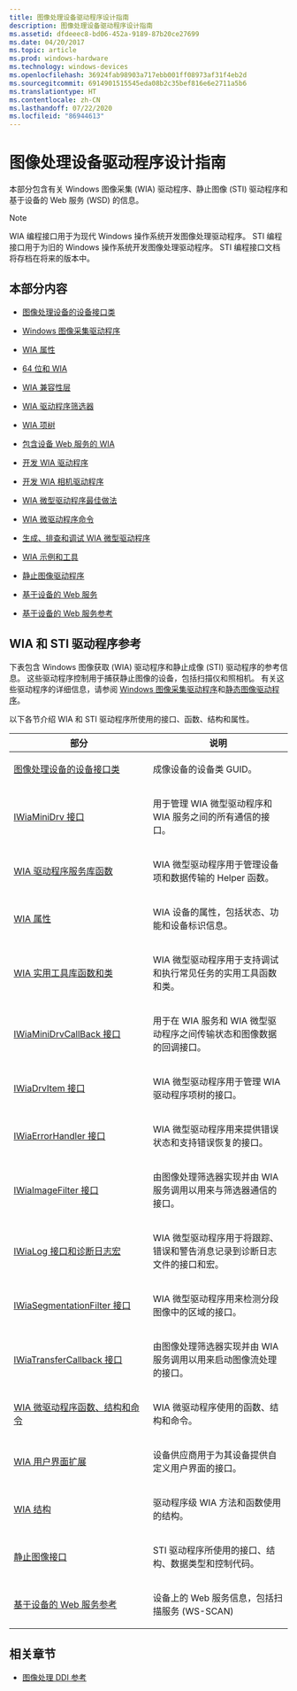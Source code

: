 ```yaml
---
title: 图像处理设备驱动程序设计指南
description: 图像处理设备驱动程序设计指南
ms.assetid: dfdeeec8-bd06-452a-9189-87b20ce27699
ms.date: 04/20/2017
ms.topic: article
ms.prod: windows-hardware
ms.technology: windows-devices
ms.openlocfilehash: 36924fab98903a717ebb001ff08973af31f4eb2d
ms.sourcegitcommit: 6914901515545eda08b2c35bef816e6e2711a5b6
ms.translationtype: HT
ms.contentlocale: zh-CN
ms.lasthandoff: 07/22/2020
ms.locfileid: "86944613"
---
```

# <a name="imaging-device-driver-design-guide"></a>图像处理设备驱动程序设计指南


本部分包含有关 Windows 图像采集 (WIA) 驱动程序、静止图像 (STI) 驱动程序和基于设备的 Web 服务 (WSD) 的信息。

> [!NOTE]
> WIA 编程接口用于为现代 Windows 操作系统开发图像处理驱动程序。 STI 编程接口用于为旧的 Windows 操作系统开发图像处理驱动程序。 STI 编程接口文档将存档在将来的版本中。 

## <a name="in-this-section"></a>本部分内容

- [图像处理设备的设备接口类](device-interface-classes-for-imaging-devices.md)

- [Windows 图像采集驱动程序](windows-image-acquisition-drivers.md)

- [WIA 属性](about-wia-properties.md)

- [64 位和 WIA](64-bit-and-wia.md)

- [WIA 兼容性层](wia-compatibility-layer.md)

- [WIA 驱动程序筛选器](wia-driver-filters.md)

- [WIA 项树](wia-item-trees.md)

- [包含设备 Web 服务的 WIA](wia-with-web-services-for-devices.md)

- [开发 WIA 驱动程序](developing-a-wia-driver.md)

- [开发 WIA 相机驱动程序](developing-a-wia-camera-driver.md)

- [WIA 微型驱动程序最佳做法](wia-minidriver-best-practices.md)

- [WIA 微驱动程序命令](wia-microdriver-commands.md)

- [生成、排查和调试 WIA 微型驱动程序](building--troubleshooting-and-debugging-wia-minidrivers.md)

- [WIA 示例和工具](wia-samples-and-tools.md)

- [静止图像驱动程序](still-image-drivers.md)

- [基于设备的 Web 服务](web-services-on-devices.md)

- [基于设备的 Web 服务参考](web-services-on-devices-reference.md)

## <a name="wia-and-sti-driver-reference"></a>WIA 和 STI 驱动程序参考

下表包含 Windows 图像获取 (WIA) 驱动程序和静止成像 (STI) 驱动程序的参考信息。 这些驱动程序控制用于捕获静止图像的设备，包括扫描仪和照相机。 有关这些驱动程序的详细信息，请参阅 [Windows 图像采集驱动程序](https://docs.microsoft.com/windows-hardware/drivers/image/windows-image-acquisition-drivers)和[静态图像驱动程序](https://docs.microsoft.com/windows-hardware/drivers/image/still-image-drivers)。

以下各节介绍 WIA 和 STI 驱动程序所使用的接口、函数、结构和属性。

<table>
<colgroup>
<col width="50%" />
<col width="50%" />
</colgroup>
<thead>
<tr class="header">
<th>部分</th>
<th>说明</th>
</tr>
</thead>
<tbody>
<tr class="odd">
<td><p><a href="device-interface-classes-for-imaging-devices.md" data-raw-source="[Device Interface Classes for Imaging Devices](device-interface-classes-for-imaging-devices.md)">图像处理设备的设备接口类</a></p></td>
<td><p>成像设备的设备类 GUID。</p></td>
</tr>
<tr class="even">
<td><p><a href="https://docs.microsoft.com/windows-hardware/drivers/ddi/wiamindr_lh/nn-wiamindr_lh-iwiaminidrv" data-raw-source="[IWiaMiniDrv Interface](https://docs.microsoft.com/windows-hardware/drivers/ddi/wiamindr_lh/nn-wiamindr_lh-iwiaminidrv)">IWiaMiniDrv 接口</a></p></td>
<td><p>用于管理 WIA 微型驱动程序和 WIA 服务之间的所有通信的接口。</p></td>
</tr>
<tr class="odd">
<td><p><a href="https://docs.microsoft.com/windows-hardware/drivers/ddi/wiamdef/index" data-raw-source="[WIA Driver Services Library Functions](https://docs.microsoft.com/windows-hardware/drivers/ddi/wiamdef/index)">WIA 驱动程序服务库函数</a></p></td>
<td><p>WIA 微型驱动程序用于管理设备项和数据传输的 Helper 函数。</p></td>
</tr>
<tr class="even">
<td><p><a href="wia-properties.md" data-raw-source="[WIA Properties](wia-properties.md)">WIA 属性</a></p></td>
<td><p>WIA 设备的属性，包括状态、功能和设备标识信息。</p></td>
</tr>
<tr class="odd">
<td><p><a href="https://docs.microsoft.com/windows-hardware/drivers/ddi/_image/index" data-raw-source="[WIA Utility Library Functions and Classes](https://docs.microsoft.com/windows-hardware/drivers/ddi/_image/index)">WIA 实用工具库函数和类</a></p></td>
<td><p>WIA 微型驱动程序用于支持调试和执行常见任务的实用工具函数和类。</p></td>
</tr>
<tr class="even">
<td><p><a href="https://docs.microsoft.com/windows-hardware/drivers/ddi/wiamindr_lh/nn-wiamindr_lh-iwiaminidrvcallback" data-raw-source="[IWiaMiniDrvCallBack Interface](https://docs.microsoft.com/windows-hardware/drivers/ddi/wiamindr_lh/nn-wiamindr_lh-iwiaminidrvcallback)">IWiaMiniDrvCallBack 接口</a></p></td>
<td><p>用于在 WIA 服务和 WIA 微型驱动程序之间传输状态和图像数据的回调接口。</p></td>
</tr>
<tr class="odd">
<td><p><a href="https://docs.microsoft.com/windows-hardware/drivers/ddi/wiamindr_lh/nn-wiamindr_lh-iwiadrvitem" data-raw-source="[IWiaDrvItem Interface](https://docs.microsoft.com/windows-hardware/drivers/ddi/wiamindr_lh/nn-wiamindr_lh-iwiadrvitem)">IWiaDrvItem 接口</a></p></td>
<td><p>WIA 微型驱动程序用于管理 WIA 驱动程序项树的接口。</p></td>
</tr>
<tr class="even">
<td><p><a href="https://docs.microsoft.com/windows-hardware/drivers/ddi/wia_lh/nn-wia_lh-iwiaerrorhandler" data-raw-source="[IWiaErrorHandler Interface](https://docs.microsoft.com/windows-hardware/drivers/ddi/wia_lh/nn-wia_lh-iwiaerrorhandler)">IWiaErrorHandler 接口</a></p></td>
<td><p>WIA 微型驱动程序用来提供错误状态和支持错误恢复的接口。</p></td>
</tr>
<tr class="odd">
<td><p><a href="https://docs.microsoft.com/windows-hardware/drivers/ddi/wia_lh/nn-wia_lh-iwiaimagefilter" data-raw-source="[IWiaImageFilter Interface](https://docs.microsoft.com/windows-hardware/drivers/ddi/wia_lh/nn-wia_lh-iwiaimagefilter)">IWiaImageFilter 接口</a></p></td>
<td><p>由图像处理筛选器实现并由 WIA 服务调用以用来与筛选器通信的接口。</p></td>
</tr>
<tr class="even">
<td><p><a href="https://docs.microsoft.com/windows-hardware/drivers/ddi/_image/index" data-raw-source="[IWiaLog Interface and Diagnostic Log Macros](https://docs.microsoft.com/windows-hardware/drivers/ddi/_image/index)">IWiaLog 接口和诊断日志宏</a></p></td>
<td><p>WIA 微型驱动程序用于将跟踪、错误和警告消息记录到诊断日志文件的接口和宏。</p></td>
</tr>
<tr class="odd">
<td><p><a href="https://docs.microsoft.com/windows-hardware/drivers/ddi/wia_lh/nn-wia_lh-iwiasegmentationfilter" data-raw-source="[IWiaSegmentationFilter Interface](https://docs.microsoft.com/windows-hardware/drivers/ddi/wia_lh/nn-wia_lh-iwiasegmentationfilter)">IWiaSegmentationFilter 接口</a></p></td>
<td><p>WIA 微型驱动程序用来检测分段图像中的区域的接口。</p></td>
</tr>
<tr class="even">
<td><p><a href="https://docs.microsoft.com/windows-hardware/drivers/ddi/wia_lh/nn-wia_lh-iwiatransfercallback" data-raw-source="[IWiaTransferCallback Interface](https://docs.microsoft.com/windows-hardware/drivers/ddi/wia_lh/nn-wia_lh-iwiatransfercallback)">IWiaTransferCallback 接口</a></p></td>
<td><p>由图像处理筛选器实现并由 WIA 服务调用以用来启动图像流处理的接口。</p></td>
</tr>
<tr class="odd">
<td><p><a href="https://docs.microsoft.com/windows-hardware/drivers/ddi/_image/index" data-raw-source="[WIA Microdriver Functions, Structures, and Commands](https://docs.microsoft.com/windows-hardware/drivers/ddi/_image/index)">WIA 微驱动程序函数、结构和命令</a></p></td>
<td><p>WIA 微驱动程序使用的函数、结构和命令。</p></td>
</tr>
<tr class="even">
<td><p><a href="https://docs.microsoft.com/windows-hardware/drivers/ddi/wiadevd/index" data-raw-source="[WIA User Interface Extensions](https://docs.microsoft.com/windows-hardware/drivers/ddi/wiadevd/index)">WIA 用户界面扩展</a></p></td>
<td><p>设备供应商用于为其设备提供自定义用户界面的接口。</p></td>
</tr>
<tr class="odd">
<td><p><a href="https://docs.microsoft.com/windows-hardware/drivers/ddi/_image/index" data-raw-source="[WIA Structures](https://docs.microsoft.com/windows-hardware/drivers/ddi/_image/index)">WIA 结构</a></p></td>
<td><p>驱动程序级 WIA 方法和函数使用的结构。</p></td>
</tr>
<tr class="even">
<td><p><a href="https://docs.microsoft.com/windows-hardware/drivers/ddi/_image/index" data-raw-source="[Still Image Interfaces](https://docs.microsoft.com/windows-hardware/drivers/ddi/_image/index)">静止图像接口</a></p></td>
<td><p>STI 驱动程序所使用的接口、结构、数据类型和控制代码。</p></td>
</tr>
<tr class="odd">
<td><p><a href="https://docs.microsoft.com/windows-hardware/drivers/image/scan-service--ws-scan--schema" data-raw-source="[Web Services on Devices Reference](https://docs.microsoft.com/windows-hardware/drivers/image/scan-service--ws-scan--schema)">基于设备的 Web 服务参考</a></p></td>
<td><p>设备上的 Web 服务信息，包括扫描服务 (WS-SCAN)</p></td>
</tr>
</tbody>
</table>

## <a name="related-sections"></a>相关章节

- [图像处理 DDI 参考](https://docs.microsoft.com/windows-hardware/drivers/ddi/_image)
